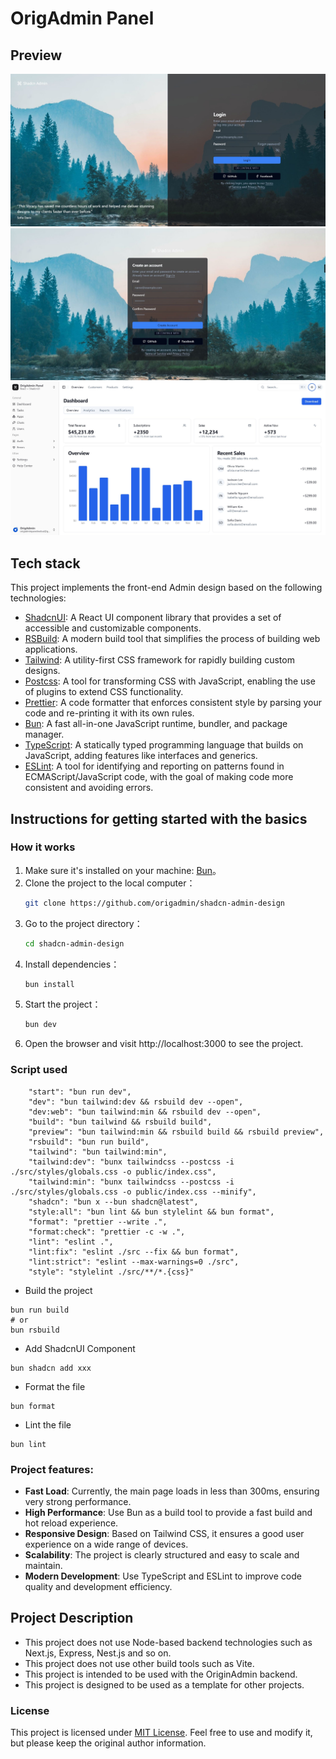 # OrigAdmin Panel

## Preview

![signin](resources/signin.jpg)
![signup](resources/signup.jpg)
![dashboard](resources/dashboard.jpg)

## Tech stack

This project implements the front-end Admin design based on the following technologies:

- [ShadcnUI](https://ui.shadcn.com/): A React UI component library that provides a set of accessible and customizable
  components.
- [RSBuild](https://rsbuild.js.org/): A modern build tool that simplifies the process of building web applications.
- [Tailwind](https://tailwindcss.com/): A utility-first CSS framework for rapidly building custom designs.
- [Postcss](https://postcss.org/): A tool for transforming CSS with JavaScript, enabling the use of plugins to extend
  CSS functionality.
- [Prettier](https://prettier.io/): A code formatter that enforces consistent style by parsing your code and re-printing
  it with its own rules.
- [Bun](https://bun.sh/): A fast all-in-one JavaScript runtime, bundler, and package manager.
- [TypeScript](https://www.typescriptlang.org/): A statically typed programming language that builds on JavaScript,
  adding features like interfaces and generics.
- [ESLint](https://eslint.org/): A tool for identifying and reporting on patterns found in ECMAScript/JavaScript code,
  with the goal of making code more consistent and avoiding errors.

## Instructions for getting started with the basics

### How it works

1. Make sure it's installed on your machine: [Bun](https://bun.sh/)。
2. Clone the project to the local computer：
   ```bash
   git clone https://github.com/origadmin/shadcn-admin-design
   ```
3. Go to the project directory：
   ```bash
   cd shadcn-admin-design
   ```
4. Install dependencies：
   ```bash
   bun install
   ```
5. Start the project：
   ```bash
   bun dev
   ```
6. Open the browser and visit http://localhost:3000 to see the project.

### Script used

```
    "start": "bun run dev",
    "dev": "bun tailwind:dev && rsbuild dev --open",
    "dev:web": "bun tailwind:min && rsbuild dev --open",
    "build": "bun tailwind && rsbuild build",
    "preview": "bun tailwind:min && rsbuild build && rsbuild preview",
    "rsbuild": "bun run build",
    "tailwind": "bun tailwind:min",
    "tailwind:dev": "bunx tailwindcss --postcss -i ./src/styles/globals.css -o public/index.css",
    "tailwind:min": "bunx tailwindcss --postcss -i ./src/styles/globals.css -o public/index.css --minify",
    "shadcn": "bun x --bun shadcn@latest",
    "style:all": "bun lint && bun stylelint && bun format",
    "format": "prettier --write .",
    "format:check": "prettier -c -w .",
    "lint": "eslint .",
    "lint:fix": "eslint ./src --fix && bun format",
    "lint:strict": "eslint --max-warnings=0 ./src",
    "style": "stylelint ./src/**/*.{css}"
```    

- Build the project

```
bun run build
# or
bun rsbuild
```

- Add ShadcnUI Component

```
bun shadcn add xxx
```

- Format the file

```
bun format
```

- Lint the file

```
bun lint
```

### Project features:

- **Fast Load**: Currently, the main page loads in less than 300ms, ensuring very strong performance.
- **High Performance**: Use Bun as a build tool to provide a fast build and hot reload experience. 
- **Responsive Design**: Based on Tailwind CSS, it ensures a good user experience on a wide range of devices.
- **Scalability**: The project is clearly structured and easy to scale and maintain.
- **Modern Development**: Use TypeScript and ESLint to improve code quality and development efficiency.

## Project Description

- This project does not use Node-based backend technologies such as Next.js, Express, Nest.js and so on.
- This project does not use other build tools such as Vite.
- This project is intended to be used with the OriginAdmin backend.
- This project is designed to be used as a template for other projects.

### License

This project is licensed under [MIT License](https://opensource.org/licenses/MIT). Feel free to use and modify it, but
please
keep the original author information.

